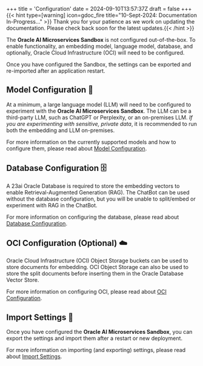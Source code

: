 +++
title = 'Configuration'
date = 2024-09-10T13:57:37Z
draft = false
+++
{{< hint type=[warning] icon=gdoc_fire title="10-Sept-2024: Documentation In-Progress..." >}}
Thank you for your patience as we work on updating the documentation. Please check back soon for the latest updates.{{< /hint >}}

The **Oracle AI Microservices Sandbox** is not configured out-of-the-box. To enable functionality, an embedding model, language model, database, and optionally, Oracle Cloud Infrastructure (OCI) will need to be configured.

Once you have configured the Sandbox, the settings can be exported and re-imported after an application restart.

## Model Configuration 🤖

At a minimum, a large language model (LLM) will need to be configured to experiment with the **Oracle AI Microservices Sandbox**. The LLM can be a third-party LLM, such as ChatGPT or Perplexity, or an on-premises LLM. _If you are experimenting with sensitive, private data_, it is recommended to run both the embedding and LLM on-premises.

For more information on the currently supported models and how to configure them, please read about [Model Configuration](model_config/).

## Database Configuration 🗄️

A 23ai Oracle Database is required to store the embedding vectors to enable Retrieval-Augmented Generation (RAG). The ChatBot can be used without the database configuration, but you will be unable to split/embed or experiment with RAG in the ChatBot.

For more information on configuring the database, please read about [Database Configuration](db_config/).

## OCI Configuration (Optional) ☁️

Oracle Cloud Infrastructure (OCI) Object Storage buckets can be used to store documents for embedding. OCI Object Storage can also be used to store the split documents before inserting them in the Oracle Database Vector Store.

For more information on configuring OCI, please read about [OCI Configuration](oci_config/).

## Import Settings 💾

Once you have configured the **Oracle AI Microservices Sandbox**, you can export the settings and import them after a restart or new deployment.  

For more information on importing (and exporting) settings, please read about [Import Settings](import_settings/).